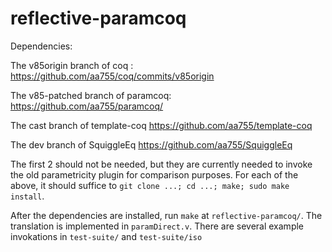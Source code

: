 # reflective-paramcoq

Dependencies:


The v85origin  branch of coq : https://github.com/aa755/coq/commits/v85origin

The v85-patched branch of paramcoq: https://github.com/aa755/paramcoq/

The cast branch of template-coq https://github.com/aa755/template-coq

The dev branch of SquiggleEq https://github.com/aa755/SquiggleEq

The first 2 should not be needed, but they are currently needed to invoke the old parametricity plugin for comparison purposes. For each of the above, it should suffice to `git clone ...; cd ...; make; sudo make install`.

After the dependencies are installed, run `make` at `reflective-paramcoq/`. The translation is implemented in `paramDirect.v`. There are several example invokations in `test-suite/` and `test-suite/iso`
